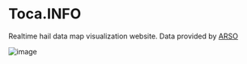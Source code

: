 # Toca.INFO

Realtime hail data map visualization website. Data provided by [ARSO](https://www.arso.gov.si/)

![image](https://user-images.githubusercontent.com/29803419/178780722-23584a26-b9e3-44e7-ae73-37541bc1a73c.png)
